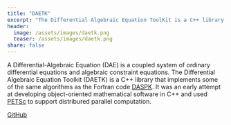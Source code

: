 ```yaml
---
title: "DAETK"
excerpt: "The Differential Algebraic Equation ToolKit is a C++ library for solving DAEs."
header:
  image: /assets/images/daetk.png
  teaser: /assets/images/daetk.png
share: false
---
```


A Differential-Algebraic Equation (DAE) is a coupled system of
ordinary differential equations and algebraic constraint
equations. The Differential Algebraic Equation Toolkit (DAETK) is a
C++ library that implements some of the same algorithms as the Fortran
code
[DASPK](https://techtransfer.universityofcalifornia.edu/NCD/10326.html). It
was an early attempt at developing object-oriented mathematical
software in C++ and used [PETSc](https://www.mcs.anl.gov/petsc) to
support distribured parallel computation.

[GitHub](https://github.com/erdc/daetk)
